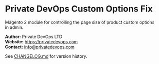 # Private DevOps Custom Options Fix

Magento 2 module for controlling the page size of product custom options in admin.

**Author:** Private DevOps LTD  
**Website:** https://privatedevops.com  
**Contact:** info@privatedevops.com

See [CHANGELOG.md](CHANGELOG.md) for version history.
